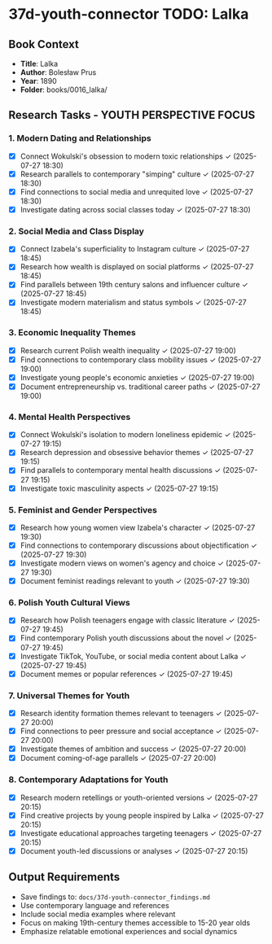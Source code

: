 # 37d-youth-connector TODO: Lalka

## Book Context
- **Title**: Lalka
- **Author**: Bolesław Prus
- **Year**: 1890
- **Folder**: books/0016_lalka/

## Research Tasks - YOUTH PERSPECTIVE FOCUS

### 1. Modern Dating and Relationships
- [x] Connect Wokulski's obsession to modern toxic relationships ✓ (2025-07-27 18:30)
- [x] Research parallels to contemporary "simping" culture ✓ (2025-07-27 18:30)
- [x] Find connections to social media and unrequited love ✓ (2025-07-27 18:30)
- [x] Investigate dating across social classes today ✓ (2025-07-27 18:30)

### 2. Social Media and Class Display
- [x] Connect Izabela's superficiality to Instagram culture ✓ (2025-07-27 18:45)
- [x] Research how wealth is displayed on social platforms ✓ (2025-07-27 18:45)
- [x] Find parallels between 19th century salons and influencer culture ✓ (2025-07-27 18:45)
- [x] Investigate modern materialism and status symbols ✓ (2025-07-27 18:45)

### 3. Economic Inequality Themes
- [x] Research current Polish wealth inequality ✓ (2025-07-27 19:00)
- [x] Find connections to contemporary class mobility issues ✓ (2025-07-27 19:00)
- [x] Investigate young people's economic anxieties ✓ (2025-07-27 19:00)
- [x] Document entrepreneurship vs. traditional career paths ✓ (2025-07-27 19:00)

### 4. Mental Health Perspectives
- [x] Connect Wokulski's isolation to modern loneliness epidemic ✓ (2025-07-27 19:15)
- [x] Research depression and obsessive behavior themes ✓ (2025-07-27 19:15)
- [x] Find parallels to contemporary mental health discussions ✓ (2025-07-27 19:15)
- [x] Investigate toxic masculinity aspects ✓ (2025-07-27 19:15)

### 5. Feminist and Gender Perspectives
- [x] Research how young women view Izabela's character ✓ (2025-07-27 19:30)
- [x] Find connections to contemporary discussions about objectification ✓ (2025-07-27 19:30)
- [x] Investigate modern views on women's agency and choice ✓ (2025-07-27 19:30)
- [x] Document feminist readings relevant to youth ✓ (2025-07-27 19:30)

### 6. Polish Youth Cultural Views
- [x] Research how Polish teenagers engage with classic literature ✓ (2025-07-27 19:45)
- [x] Find contemporary Polish youth discussions about the novel ✓ (2025-07-27 19:45)
- [x] Investigate TikTok, YouTube, or social media content about Lalka ✓ (2025-07-27 19:45)
- [x] Document memes or popular references ✓ (2025-07-27 19:45)

### 7. Universal Themes for Youth
- [x] Research identity formation themes relevant to teenagers ✓ (2025-07-27 20:00)
- [x] Find connections to peer pressure and social acceptance ✓ (2025-07-27 20:00)
- [x] Investigate themes of ambition and success ✓ (2025-07-27 20:00)
- [x] Document coming-of-age parallels ✓ (2025-07-27 20:00)

### 8. Contemporary Adaptations for Youth
- [x] Research modern retellings or youth-oriented versions ✓ (2025-07-27 20:15)
- [x] Find creative projects by young people inspired by Lalka ✓ (2025-07-27 20:15)
- [x] Investigate educational approaches targeting teenagers ✓ (2025-07-27 20:15)
- [x] Document youth-led discussions or analyses ✓ (2025-07-27 20:15)

## Output Requirements
- Save findings to: `docs/37d-youth-connector_findings.md`
- Use contemporary language and references
- Include social media examples where relevant
- Focus on making 19th-century themes accessible to 15-20 year olds
- Emphasize relatable emotional experiences and social dynamics